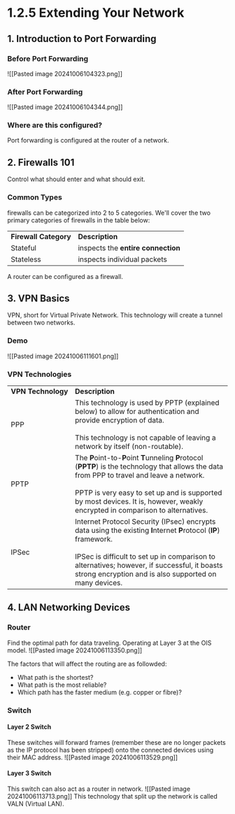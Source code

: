 # 1.2.5 Extending Your Network
## 1. Introduction to Port Forwarding
### Before Port Forwarding
![[Pasted image 20241006104323.png]]
### After Port Forwarding
![[Pasted image 20241006104344.png]]
### Where are this configured?
Port forwarding is configured at the router of a network.
## 2. Firewalls 101
Control what should enter and what should exit.
### Common Types
firewalls can be categorized into 2 to 5 categories.
We'll cover the two primary categories of firewalls in the table below:

|                       |                                    |
| --------------------- | ---------------------------------- |
| **Firewall Category** | **Description**                    |
| Stateful              | inspects the **entire connection** |
| Stateless             | inspects individual packets        |
A router can be configured as a firewall.
## 3. VPN Basics
VPN, short for Virtual Private Network.
This technology will create a tunnel between two networks.
### Demo
![[Pasted image 20241006111601.png]]
### VPN Technologies
|                    |                                                                                                                                                                                                                                                                                       |
| ------------------ | ------------------------------------------------------------------------------------------------------------------------------------------------------------------------------------------------------------------------------------------------------------------------------------- |
| **VPN Technology** | **Description**                                                                                                                                                                                                                                                                       |
| PPP                | This technology is used by PPTP (explained below) to allow for authentication and provide encryption of data. <br><br>This technology is not capable of leaving a network by itself (non-routable).                                                                                   |
| PPTP               | The **P**oint-to-**P**oint **T**unneling **P**rotocol (**PPTP**) is the technology that allows the data from PPP to travel and leave a network. <br><br>PPTP is very easy to set up and is supported by most devices. It is, however, weakly encrypted in comparison to alternatives. |
| IPSec              | Internet Protocol Security (IPsec) encrypts data using the existing **I**nternet **P**rotocol (**IP**) framework.<br><br>IPSec is difficult to set up in comparison to alternatives; however, if successful, it boasts strong encryption and is also supported on many devices.       |
## 4. LAN Networking Devices
### Router
Find the optimal path for data traveling. Operating at Layer 3 at the OIS model.
![[Pasted image 20241006113350.png]]

The factors that will affect the routing are as followded:
- What path is the shortest?
- What path is the most reliable?  
- Which path has the faster medium (e.g. copper or fibre)?
### Switch
#### Layer 2 Switch
These switches will forward frames (remember these are no longer packets as the IP protocol has been stripped) onto the connected devices using their MAC address.
![[Pasted image 20241006113529.png]]
#### Layer 3 Switch
This switch can also act as a router in network.
![[Pasted image 20241006113713.png]]
This technology that split up the network is called VALN (Virtual LAN).